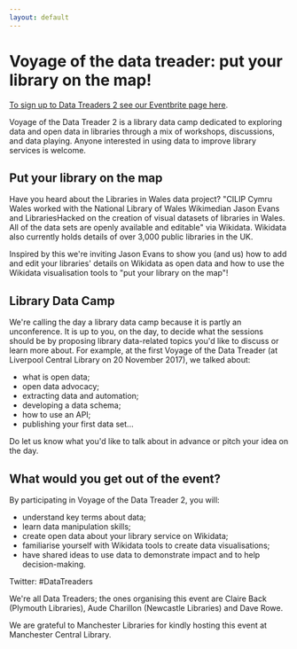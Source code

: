 ```yaml
---
layout: default
---
```


# Voyage of the data treader: put your library on the map!

[To sign up to Data Treaders 2 see our Eventbrite page here](https://datatreaders2.eventbrite.co.uk).

Voyage of the Data Treader 2 is a library data camp dedicated to exploring data and open data in libraries through a mix of workshops, discussions, and data playing. Anyone interested in using data to improve library services is welcome.

## Put your library on the map

Have you heard about the Libraries in Wales data project? "CILIP Cymru Wales worked with the National Library of Wales Wikimedian Jason Evans and LibrariesHacked on the creation of visual datasets of libraries in Wales. All of the data sets are openly available and editable" via Wikidata. Wikidata also currently holds details of over 3,000 public libraries in the UK.

Inspired by this we're inviting Jason Evans to show you (and us) how to add and edit your libraries' details on Wikidata as open data and how to use the Wikidata visualisation tools to "put your library on the map"!

## Library Data Camp

We're calling the day a library data camp because it is partly an unconference. It is up to you, on the day, to decide what the sessions should be by proposing library data-related topics you'd like to discuss or learn more about. For example, at the first Voyage of the Data Treader (at Liverpool Central Library on 20 November 2017), we talked about:

- what is open data;
- open data advocacy;
- extracting data and automation;
- developing a data schema;
- how to use an API;
- publishing your first data set...

Do let us know what you'd like to talk about in advance or pitch your idea on the day.

## What would you get out of the event?

By participating in Voyage of the Data Treader 2, you will:

- understand key terms about data;
- learn data manipulation skills;
- create open data about your library service on Wikidata;
- familiarise yourself with Wikidata tools to create data visualisations;
- have shared ideas to use data to demonstrate impact and to help decision-making.

Twitter: #DataTreaders

We're all Data Treaders; the ones organising this event are Claire Back (Plymouth Libraries), Aude Charillon (Newcastle Libraries) and Dave Rowe.

We are grateful to Manchester Libraries for kindly hosting this event at Manchester Central Library.
